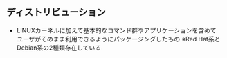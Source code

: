 ## ディストリビューション
- LINUXカーネルに加えて基本的なコマンド群やアプリケーションを含めて  
  ユーザがそのまま利用できるようにパッケージングしたもの
※Red Hat系とDebian系の2種類存在している
